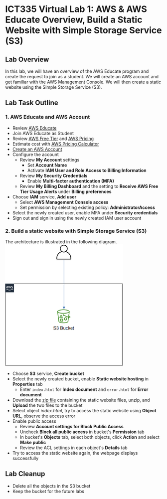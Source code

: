 # ICT335 Virtual Lab 1: AWS & AWS Educate Overview, Build a Static Website with Simple Storage Service (S3)

## Lab Overview
In this lab, we will have an overview of the AWS Educate program and create the request to join as a student. We will create an AWS account and get familiar with the AWS Management Console. We will then create a static website using the Simple Storage Service (S3).

## Lab Task Outline
### 1. AWS Educate and AWS Account
- Review [AWS Educate](https://aws.amazon.com/education/awseducate/)
- Join AWS Educate as Student
- Review [AWS Free Tier](https://aws.amazon.com/free/?all-free-tier.sort-by=item.additionalFields.SortRank&all-free-tier.sort-order=asc&awsf.Free%20Tier%20Types=*all) and [AWS Pricing](https://aws.amazon.com/pricing/?nc2=h_ql_pr_ln)
- Estimate cost with [AWS Pricing Calculator](https://calculator.aws/#/?nc2=h_ql_pr_calc_smc)
- [Create an AWS Account](https://portal.aws.amazon.com/gp/aws/developer/registration/index.html?nc2=h_ct&src=header_signup)
- Configure the account
  - Review __My Account__ settings
    - Set __Account Name__
    - Activate __IAM User and Role Access to Billing Information__
  - Review __My Security Credentials__
    - Enable __Multi-factor authentication (MFA)__
  - Review __My Billing Dashboard__ and the setting to __Receive AWS Free Tier Usage Alerts__ under __Billing preferences__
- Choose __IAM__ service, __Add user__
  - Select __AWS Management Console access__
  - Set permission by selecting existing policy: __AdministratorAccess__ 
- Select the newly created user, enable MFA under __Security credentials__
- Sign out and sign in using the newly created IAM user account

### 2. Build a static website with Simple Storage Service (S3)
The architecture is illustrated in the following diagram.  
![](images/Lab1-Arch.png)
  - Choose __S3__ service, __Create bucket__
  - Select the newly created bucket, enable __Static website hosting__ in __Properties__ tab
    - Enter `index.html` for __Index document__ and `error.html` for __Error document__
  - Download the [zip file](http://tinyurl.com/s3static) containing the static website files, unzip, and __Upload__ the two files to the bucket
  - Select object *index.html*, try to access the static website using __Object URL__, observe the access error
  - Enable public access
    - Review __Account settings for Block Public Access__
    - Uncheck __Block all public access__ in bucket's __Permission__ tab
    - In bucket's __Objects__ tab, select both objects, click __Action__ and select __Make public__
    - Review the ACL settings in each object's __Details__ tab
  - Try to access the static website again, the webpage displays successfully

## Lab Cleanup
- Delete all the objects in the S3 bucket
- Keep the bucket for the future labs

